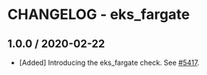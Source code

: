 # CHANGELOG - eks_fargate
## 1.0.0 / 2020-02-22

* [Added] Introducing the eks_fargate check. See [#5417](https://github.com/DataDog/integrations-core/pull/5417).

